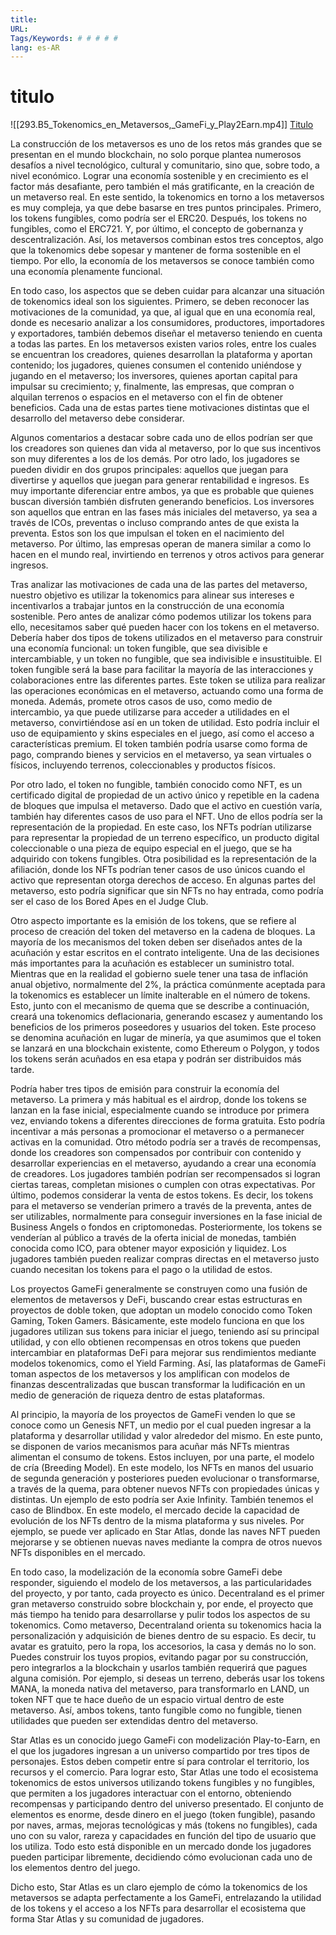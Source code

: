 ```yaml
---
title: 
URL: 
Tags/Keywords: # # # # #
lang: es-AR
---
```

# titulo
![[293.B5_Tokenomics_en_Metaversos,_GameFi_y_Play2Earn.mp4]]
[Titulo](URL)

La construcción de los metaversos es uno de los retos más grandes que se presentan en el mundo blockchain, no solo porque plantea numerosos desafíos a nivel tecnológico, cultural y comunitario, sino que, sobre todo, a nivel económico. Lograr una economía sostenible y en crecimiento es el factor más desafiante, pero también el más gratificante, en la creación de un metaverso real. En este sentido, la tokenomics en torno a los metaversos es muy compleja, ya que debe basarse en tres puntos principales. Primero, los tokens fungibles, como podría ser el ERC20. Después, los tokens no fungibles, como el ERC721. Y, por último, el concepto de gobernanza y descentralización. Así, los metaversos combinan estos tres conceptos, algo que la tokenomics debe sopesar y mantener de forma sostenible en el tiempo. Por ello, la economía de los metaversos se conoce también como una economía plenamente funcional.

En todo caso, los aspectos que se deben cuidar para alcanzar una situación de tokenomics ideal son los siguientes. Primero, se deben reconocer las motivaciones de la comunidad, ya que, al igual que en una economía real, donde es necesario analizar a los consumidores, productores, importadores y exportadores, también debemos diseñar el metaverso teniendo en cuenta a todas las partes. En los metaversos existen varios roles, entre los cuales se encuentran los creadores, quienes desarrollan la plataforma y aportan contenido; los jugadores, quienes consumen el contenido uniéndose y jugando en el metaverso; los inversores, quienes aportan capital para impulsar su crecimiento; y, finalmente, las empresas, que compran o alquilan terrenos o espacios en el metaverso con el fin de obtener beneficios. Cada una de estas partes tiene motivaciones distintas que el desarrollo del metaverso debe considerar.

Algunos comentarios a destacar sobre cada uno de ellos podrían ser que los creadores son quienes dan vida al metaverso, por lo que sus incentivos son muy diferentes a los de los demás. Por otro lado, los jugadores se pueden dividir en dos grupos principales: aquellos que juegan para divertirse y aquellos que juegan para generar rentabilidad e ingresos. Es muy importante diferenciar entre ambos, ya que es probable que quienes buscan diversión también disfruten generando beneficios. Los inversores son aquellos que entran en las fases más iniciales del metaverso, ya sea a través de ICOs, preventas o incluso comprando antes de que exista la preventa. Estos son los que impulsan el token en el nacimiento del metaverso. Por último, las empresas operan de manera similar a como lo hacen en el mundo real, invirtiendo en terrenos y otros activos para generar ingresos.

Tras analizar las motivaciones de cada una de las partes del metaverso, nuestro objetivo es utilizar la tokenomics para alinear sus intereses e incentivarlos a trabajar juntos en la construcción de una economía sostenible. Pero antes de analizar cómo podemos utilizar los tokens para ello, necesitamos saber qué pueden hacer con los tokens en el metaverso. Debería haber dos tipos de tokens utilizados en el metaverso para construir una economía funcional: un token fungible, que sea divisible e intercambiable, y un token no fungible, que sea indivisible e insustituible. El token fungible será la base para facilitar la mayoría de las interacciones y colaboraciones entre las diferentes partes. Este token se utiliza para realizar las operaciones económicas en el metaverso, actuando como una forma de moneda. Además, promete otros casos de uso, como medio de intercambio, ya que puede utilizarse para acceder a utilidades en el metaverso, convirtiéndose así en un token de utilidad. Esto podría incluir el uso de equipamiento y skins especiales en el juego, así como el acceso a características premium. El token también podría usarse como forma de pago, comprando bienes y servicios en el metaverso, ya sean virtuales o físicos, incluyendo terrenos, coleccionables y productos físicos.

Por otro lado, el token no fungible, también conocido como NFT, es un certificado digital de propiedad de un activo único y repetible en la cadena de bloques que impulsa el metaverso. Dado que el activo en cuestión varía, también hay diferentes casos de uso para el NFT. Uno de ellos podría ser la representación de la propiedad. En este caso, los NFTs podrían utilizarse para representar la propiedad de un terreno específico, un producto digital coleccionable o una pieza de equipo especial en el juego, que se ha adquirido con tokens fungibles. Otra posibilidad es la representación de la afiliación, donde los NFTs podrían tener casos de uso únicos cuando el activo que representan otorga derechos de acceso. En algunas partes del metaverso, esto podría significar que sin NFTs no hay entrada, como podría ser el caso de los Bored Apes en el Judge Club.

Otro aspecto importante es la emisión de los tokens, que se refiere al proceso de creación del token del metaverso en la cadena de bloques. La mayoría de los mecanismos del token deben ser diseñados antes de la acuñación y estar escritos en el contrato inteligente. Una de las decisiones más importantes para la acuñación es establecer un suministro total. Mientras que en la realidad el gobierno suele tener una tasa de inflación anual objetivo, normalmente del 2%, la práctica comúnmente aceptada para la tokenomics es establecer un límite inalterable en el número de tokens. Esto, junto con el mecanismo de quema que se describe a continuación, creará una tokenomics deflacionaria, generando escasez y aumentando los beneficios de los primeros poseedores y usuarios del token. Este proceso se denomina acuñación en lugar de minería, ya que asumimos que el token se lanzará en una blockchain existente, como Ethereum o Polygon, y todos los tokens serán acuñados en esa etapa y podrán ser distribuidos más tarde.

Podría haber tres tipos de emisión para construir la economía del metaverso. La primera y más habitual es el airdrop, donde los tokens se lanzan en la fase inicial, especialmente cuando se introduce por primera vez, enviando tokens a diferentes direcciones de forma gratuita. Esto podría incentivar a más personas a promocionar el metaverso o a permanecer activas en la comunidad. Otro método podría ser a través de recompensas, donde los creadores son compensados por contribuir con contenido y desarrollar experiencias en el metaverso, ayudando a crear una economía de creadores. Los jugadores también podrían ser recompensados si logran ciertas tareas, completan misiones o cumplen con otras expectativas. Por último, podemos considerar la venta de estos tokens. Es decir, los tokens para el metaverso se venderían primero a través de la preventa, antes de ser utilizables, normalmente para conseguir inversiones en la fase inicial de Business Angels o fondos en criptomonedas. Posteriormente, los tokens se venderían al público a través de la oferta inicial de monedas, también conocida como ICO, para obtener mayor exposición y liquidez. Los jugadores también pueden realizar compras directas en el metaverso justo cuando necesitan los tokens para el pago o la utilidad de estos.

Los proyectos GameFi generalmente se construyen como una fusión de elementos de metaversos y DeFi, buscando crear estas estructuras en proyectos de doble token, que adoptan un modelo conocido como Token Gaming, Token Gamers. Básicamente, este modelo funciona en que los jugadores utilizan sus tokens para iniciar el juego, teniendo así su principal utilidad, y con ello obtienen recompensas en otros tokens que pueden intercambiar en plataformas DeFi para mejorar sus rendimientos mediante modelos tokenomics, como el Yield Farming. Así, las plataformas de GameFi toman aspectos de los metaversos y los amplifican con modelos de finanzas descentralizadas que buscan transformar la ludificación en un medio de generación de riqueza dentro de estas plataformas.

Al principio, la mayoría de los proyectos de GameFi venden lo que se conoce como un Genesis NFT, un medio por el cual pueden ingresar a la plataforma y desarrollar utilidad y valor alrededor del mismo. En este punto, se disponen de varios mecanismos para acuñar más NFTs mientras alimentan el consumo de tokens. Estos incluyen, por una parte, el modelo de cría (Breeding Model). En este modelo, los NFTs en manos del usuario de segunda generación y posteriores pueden evolucionar o transformarse, a través de la quema, para obtener nuevos NFTs con propiedades únicas y distintas. Un ejemplo de esto podría ser Axie Infinity. También tenemos el caso de Blindbox. En este modelo, el mercado decide la capacidad de evolución de los NFTs dentro de la misma plataforma y sus niveles. Por ejemplo, se puede ver aplicado en Star Atlas, donde las naves NFT pueden mejorarse y se obtienen nuevas naves mediante la compra de otros nuevos NFTs disponibles en el mercado.

En todo caso, la modelización de la economía sobre GameFi debe responder, siguiendo el modelo de los metaversos, a las particularidades del proyecto, y por tanto, cada proyecto es único. Decentraland es el primer gran metaverso construido sobre blockchain y, por ende, el proyecto que más tiempo ha tenido para desarrollarse y pulir todos los aspectos de su tokenomics. Como metaverso, Decentraland orienta su tokenomics hacia la personalización y adquisición de bienes dentro de su espacio. Es decir, tu avatar es gratuito, pero la ropa, los accesorios, la casa y demás no lo son. Puedes construir los tuyos propios, evitando pagar por su construcción, pero integrarlos a la blockchain y usarlos también requerirá que pagues alguna comisión. Por ejemplo, si deseas un terreno, deberás usar los tokens MANA, la moneda nativa del metaverso, para transformarlo en LAND, un token NFT que te hace dueño de un espacio virtual dentro de este metaverso. Así, ambos tokens, tanto fungible como no fungible, tienen utilidades que pueden ser extendidas dentro del metaverso.

Star Atlas es un conocido juego GameFi con modelización Play-to-Earn, en el que los jugadores ingresan a un universo compartido por tres tipos de personajes. Estos deben competir entre sí para controlar el territorio, los recursos y el comercio. Para lograr esto, Star Atlas une todo el ecosistema tokenomics de estos universos utilizando tokens fungibles y no fungibles, que permiten a los jugadores interactuar con el entorno, obteniendo recompensas y participando dentro del universo presentado. El conjunto de elementos es enorme, desde dinero en el juego (token fungible), pasando por naves, armas, mejoras tecnológicas y más (tokens no fungibles), cada uno con su valor, rareza y capacidades en función del tipo de usuario que los utiliza. Todo esto está disponible en un mercado donde los jugadores pueden participar libremente, decidiendo cómo evolucionan cada uno de los elementos dentro del juego.

Dicho esto, Star Atlas es un claro ejemplo de cómo la tokenomics de los metaversos se adapta perfectamente a los GameFi, entrelazando la utilidad de los tokens y el acceso a los NFTs para desarrollar el ecosistema que forma Star Atlas y su comunidad de jugadores.